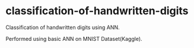 # classification-of-handwritten-digits
Classification of handwritten digits using ANN.

Performed using basic ANN on MNIST Dataset(Kaggle).
